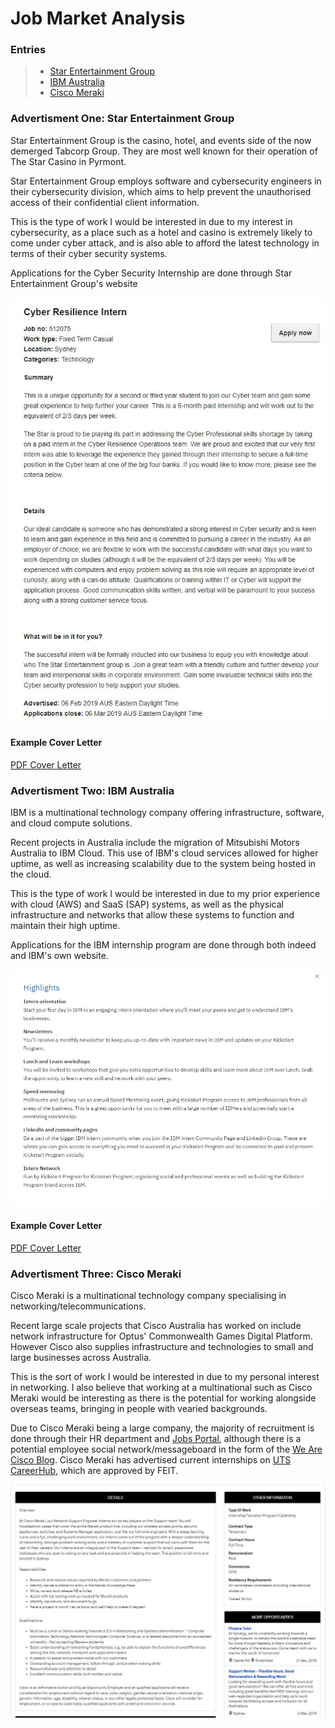 # Job Market Analysis

### Entries
>- [Star Entertainment Group](./marketAnalysis.md#advertisment-one-star-entertainment-group)
>- [IBM Australia](./marketAnalysis.md#advertisment-two-ibm-australia)
>- [Cisco Meraki](./marketAnalysis.md#advertisment-three-cisco-meraki)



### Advertisment One: Star Entertainment Group
Star Entertainment Group is the casino, hotel, and events side of the now demerged Tabcorp Group. They are most well known for their operation of The Star Casino in Pyrmont.

Star Entertainment Group employs software and cybersecurity engineers in their cybersecurity division, which aims to help prevent the unauthorised access of their confidential client information.

This is the type of work I would be interested in due to my interest in cybersecurity, as a place such as a hotel and casino is extremely likely to come under cyber attack, and is also able to afford the latest technology in terms of their cyber security systems.

Applications for the Cyber Security Internship are done through Star Entertainment Group's website

![Star Ad](./assets/images/starAd.jpg)

#### Example Cover Letter

[PDF Cover Letter](./assets/Daniel_Osmond_Star.pdf) 


### Advertisment Two: IBM Australia
IBM is a multinational technology company offering infrastructure, software, and cloud compute solutions.

Recent projects in Australia include the migration of Mitsubishi Motors Australia to IBM Cloud. This use of IBM's cloud services allowed for higher uptime, as well as increasing scalability due to the system being hosted in the cloud.

This is the type of work I would be interested in due to my prior experience with cloud (AWS) and SaaS (SAP) systems, as well as the physical infrastructure and networks that allow these systems to function and maintain their high uptime.

Applications for the IBM internship program are done through both indeed and IBM's own website.

![IBM Ad](./assets/images/ibmAd.JPG)

#### Example Cover Letter

[PDF Cover Letter](./assets/Daniel_Osmond_IBM.pdf)


### Advertisment Three: Cisco Meraki
Cisco Meraki is a multinational technology company specialising in networking/telecommunications.

Recent large scale projects that Cisco Australia has worked on include network infrastructure for Optus' Commonwealth Games Digital Platform. However Cisco also supplies infrastructure and technologies to small and large businesses across Australia.

This is the sort of work I would be interested in due to my personal interest in networking. I also believe that working at a multinational such as Cisco Meraki would be interesting as there is the potential for working alongside overseas teams, bringing in people with vearied backgrounds.

Due to Cisco Meraki being a large company, the majority of recruitment is done through their HR department and [Jobs Portal](https://jobs.cisco.com/), although there is a potential employee social network/messageboard in the form of the [We Are Cisco Blog](https://www.cisco.com/c/en/us/about/careers/we-are-cisco/social-and-blog.html).
Cisco Meraki has advertised current internships on [UTS CareerHub](https://careerhub.uts.edu.au/students/jobs/detail/4657200/network-support-engineer-inter), which are approved by FEIT.

![Cisco Ad](./assets/images/ciscoAd.JPG)